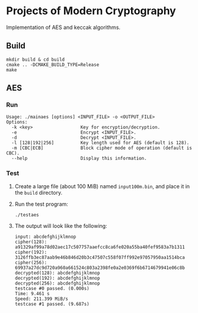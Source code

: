 # Projects of Modern Cryptography

Implementation of AES and keccak algorithms.

## Build

```
mkdir build & cd build
cmake .. -DCMAKE_BUILD_TYPE=Release
make
```

## AES

### Run

```
Usage: ./mainaes [options] <INPUT_FILE> -o <OUTPUT_FILE>
Options:
  -k <key>                  Key for encryption/decryption.
  -e                        Encrypt <INPUT_FILE>.
  -d                        Decrypt <INPUT_FILE>.
  -l [128|192|256]          Key length used for AES (default is 128).
  -m [CBC|ECB]              Block cipher mode of operation (default is CBC).
  --help                    Display this information.
```

### Test

1. Create a large file (about 100 MiB) named `input100m.bin`, and place it in the `build` directory.

2. Run the test program:

    ```
    ./testaes
    ```

3. The output will look like the following:

    ```
    input: abcdefghijklmnop
    cipher(128): a91329af99a78d02aec17c507757aaefcc8ca6fe020a55ba40fef9583a7b1311
    cipher(192): 3126ffb3ec87aab9e46b846d20b3c47507c558f07ff992e97057950aa1514bca
    cipher(256): 69937a27dc9d720a960a661524c803a2398fe0a2e0369f6b6714679941e06c8b
    decrypted(128): abcdefghijklmnop
    decrypted(192): abcdefghijklmnop
    decrypted(256): abcdefghijklmnop
    testcase #0 passed. (0.000s)
    Time: 9.461 s
    Speed: 211.399 MiB/s
    testcase #1 passed. (9.687s)
    ```

